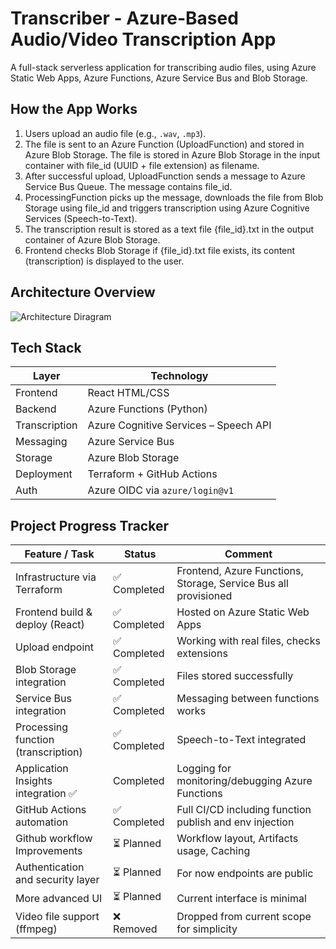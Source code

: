 # Transcriber - Azure-Based Audio/Video Transcription App

A full-stack serverless application for transcribing audio files, using Azure Static Web Apps, Azure Functions, Azure Service Bus and Blob Storage.

## How the App Works

1. Users upload an audio file (e.g., `.wav`, `.mp3`).
2. The file is sent to an Azure Function (UploadFunction) and stored in Azure Blob Storage. 
The file is stored in Azure Blob Storage in the input container with file_id (UUID + file extension) as filename.
3. After successful upload, UploadFunction sends a message to Azure Service Bus Queue. The message contains file_id.
4. ProcessingFunction picks up the message, downloads the file from Blob Storage using file_id and triggers transcription using Azure Cognitive Services (Speech-to-Text).
5. The transcription result is stored as a text file {file_id}.txt in the output container of Azure Blob Storage.
6. Frontend checks Blob Storage if {file_id}.txt file exists, its content (transcription) is displayed to the user.


## Architecture Overview
![Architecture Diragram](https://github.com/user-attachments/assets/d431b60e-527a-431d-a9b2-710659258d20)



## Tech Stack

| Layer        | Technology                           |
|--------------|---------------------------------------|
| Frontend     | React HTML/CSS                        |
| Backend      | Azure Functions (Python)              |
| Transcription| Azure Cognitive Services – Speech API |
| Messaging    | Azure Service Bus                     |
| Storage      | Azure Blob Storage                    |
| Deployment   | Terraform + GitHub Actions            |
| Auth         | Azure OIDC via `azure/login@v1`       |

##  Project Progress Tracker

| Feature / Task                         | Status       | Comment                                                                |
|----------------------------------------|--------------|----------------------------------------------------------------------|
| Infrastructure via Terraform         | ✅ Completed  | Frontend, Azure Functions, Storage, Service Bus all provisioned     |
| Frontend build & deploy (React)      | ✅ Completed  | Hosted on Azure Static Web Apps                                     |
| Upload endpoint                      | ✅ Completed  | Working with real files, checks extensions                          |
| Blob Storage integration             | ✅ Completed  | Files stored successfully                                           |
| Service Bus integration              | ✅ Completed| Messaging between functions works                                     |
| Processing function (transcription) | ✅ Completed| Speech-to-Text integrated                                              |
| Application Insights integration	✅ | Completed	| Logging for monitoring/debugging Azure Functions |
| GitHub Actions automation            | ✅ Completed  | Full CI/CD including function publish and env injection             |
| Github workflow Improvements  | ⏳ Planned    |   Workflow layout, Artifacts usage, Caching |
| Authentication and security layer                | ⏳ Planned    | For now endpoints are public                                          |
| More advanced UI                      | ⏳ Planned    | Current interface is minimal   |
| Video file support (ffmpeg)    | ❌ Removed  | Dropped from current scope for simplicity     |
